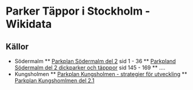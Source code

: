# Parker Täppor i Stockholm - Wikidata

## Källor
* Södermalm
** [Parkplan Södermalm del 2]([ss](https://start.stockholm/globalassets/start/om-stockholms-stad/sa-arbetar-staden/natur-parker-och-gronomraden/parkplan-sodermalm-del-2---stadsdelsparker.pdf)) sid 1 - 36
** [Parkpland Södermalm del 2 dickparker och täpppor]([ss](https://start.stockholm/globalassets/start/om-stockholms-stad/sa-arbetar-staden/natur-parker-och-gronomraden/parkplan-sodermalm-del-2---fickparker-och-tappor.pdf)) sid 145 - 169
** ....
* Kungsholmen
** [Parkplan Kungsholmen - strategier för utveckling](https://start.stockholm/globalassets/start/om-stockholms-stad/sa-arbetar-staden/natur-parker-och-gronomraden/parkplan-kungsholmen---strategier-for-utveckling.pdf)
** [Parkplan Kungshomlmen del 2.1](https://start.stockholm/globalassets/start/om-stockholms-stad/sa-arbetar-staden/natur-parker-och-gronomraden/parkplan-kungsholmen---beskrivning-av-parker-del-1.pdf)

